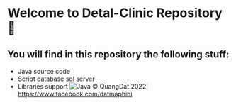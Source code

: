 # Welcome to Detal-Clinic Repository 👋

## You will find in this repository the following stuff:
* Java source code  
* Script database sql server 
* Libraries support
![Java](https://img.shields.io/github/Java/top/ShopShoes/ShopShoes)
© QuangDat 2022| https://www.facebook.com/datmaphihi
